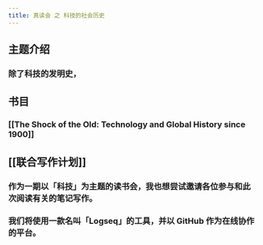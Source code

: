 ```yaml
---
title: 真读会 之 科技的社会历史
---
```


## 主题介绍
### 除了科技的发明史，
## 书目
### [[The Shock of the Old: Technology and Global History since 1900]]
## [[联合写作计划]]
### 作为一期以「科技」为主题的读书会，我也想尝试邀请各位参与和此次阅读有关的笔记写作。
### 我们将使用一款名叫「Logseq」的工具，并以 GitHub 作为在线协作的平台。
